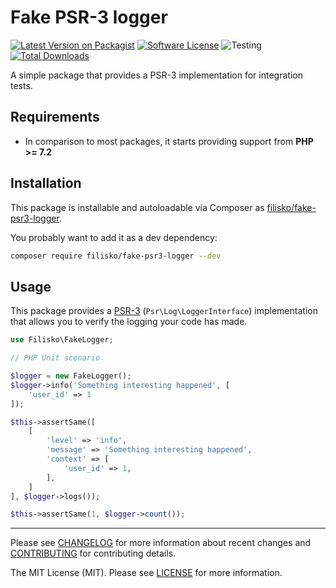 # Fake PSR-3 logger

[![Latest Version on Packagist][ico-version]][link-packagist]
[![Software License][ico-license]](LICENSE)
![Testing][ico-ga]
[![Total Downloads][ico-downloads]][link-downloads]

A simple package that provides a PSR-3 implementation for integration tests.

## Requirements

* In comparison to most packages, it starts providing support from **PHP >= 7.2**

## Installation

This package is installable and autoloadable via Composer as [filisko/fake-psr3-logger](https://packagist.org/packages/filisko/fake-psr3-logger).

You probably want to add it as a dev dependency:
```sh
composer require filisko/fake-psr3-logger --dev
```

## Usage

This package provides a [PSR-3](http://www.php-fig.org/psr/psr-3/) (`Psr\Log\LoggerInterface`) implementation that allows you to verify the logging your code has made.

```php
use Filisko\FakeLogger;

// PHP Unit scenario

$logger = new FakeLogger();
$logger->info('Something interesting happened', [
    'user_id' => 1
]);

$this->assertSame([
    [
        'level' => 'info',
        'message' => 'Something interesting happened',
        'context' => [
            'user_id' => 1,
        ],
    ]
], $logger->logs());

$this->assertSame(1, $logger->count());
```

---

Please see [CHANGELOG](CHANGELOG.md) for more information about recent changes and [CONTRIBUTING](CONTRIBUTING.md) for contributing details.

The MIT License (MIT). Please see [LICENSE](LICENSE) for more information.

[ico-version]: https://img.shields.io/packagist/v/filisko/fake-psr3-logger.svg?style=flat-square
[ico-license]: https://img.shields.io/badge/license-MIT-brightgreen.svg?style=flat-square
[ico-ga]: https://github.com/filisko/fake-psr3-logger/workflows/testing/badge.svg
[ico-downloads]: https://img.shields.io/packagist/dt/filisko/fake-psr3-logger.svg?style=flat-square

[link-packagist]: https://packagist.org/packages/filisko/fake-psr3-logger
[link-downloads]: https://packagist.org/packages/filisko/fake-psr3-logger
